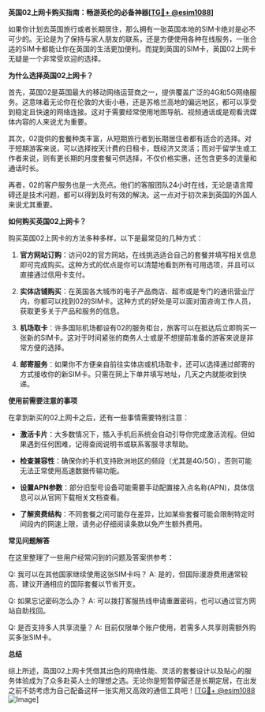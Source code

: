 **英国02上网卡购买指南：畅游英伦的必备神器[[TG💪+ @esim1088](https://t.me/s/esim1088)]**

如果你计划去英国旅行或者长期居住，那么拥有一张英国本地的SIM卡绝对是必不可少的。无论是为了保持与家人朋友的联系，还是方便使用各种在线服务，一张合适的SIM卡都能让你在英国的生活更加便利。而提到英国的SIM卡，英国02上网卡无疑是一个非常受欢迎的选择。

**为什么选择英国02上网卡？**

首先，英国02是英国最大的移动网络运营商之一，提供覆盖广泛的4G和5G网络服务。这意味着无论你在伦敦的大街小巷，还是苏格兰高地的偏远地区，都可以享受到稳定且快速的网络连接。这对于需要经常使用地图导航、视频通话或是观看流媒体内容的人来说尤为重要。

其次，02提供的套餐种类丰富，从短期旅行者到长期居住者都有适合的选择。对于短期游客来说，可以选择按天计费的日租卡，既经济又灵活；而对于留学生或工作者来说，则有更长期的月度套餐可供选择，不仅价格实惠，还包含更多的流量和通话时长。

再者，02的客户服务也是一大亮点。他们的客服团队24小时在线，无论是语言障碍还是技术问题，都可以得到及时有效的解决。这一点对于初次来到英国的外国人来说尤其重要。

**如何购买英国02上网卡？**

购买英国02上网卡的方法多种多样，以下是最常见的几种方式：

1. **官方网站订购**：访问02的官方网站，在线挑选适合自己的套餐并填写相关信息即可完成购买。这种方式的优点是你可以清楚地看到所有可用选项，并且可以直接通过信用卡支付。

2. **实体店铺购买**：在英国各大城市的电子产品商店、超市或是专门的通讯营业厅内，你都可以找到02的SIM卡。这种方式的好处是可以面对面咨询工作人员，获取更多关于产品和服务的信息。

3. **机场取卡**：许多国际机场都设有02的服务柜台，旅客可以在抵达后立即购买一张新的SIM卡。这对于时间紧张的商务人士或是不想提前准备的游客来说是非常方便的选择。

4. **邮寄服务**：如果你不方便亲自前往实体店或机场取卡，还可以选择通过邮寄的方式接收你的新SIM卡。只需在网上下单并填写地址，几天之内就能收到快递。

**使用前需要注意的事项**

在拿到新买的02上网卡之后，还有一些事情需要特别注意：

- **激活卡片**：大多数情况下，插入手机后系统会自动引导你完成激活流程。但如果遇到任何困难，记得查阅说明书或联系客服寻求帮助。
  
- **检查兼容性**：确保你的手机支持欧洲地区的频段（尤其是4G/5G），否则可能无法正常使用高速数据传输功能。

- **设置APN参数**：部分旧型号设备可能需要手动配置接入点名称(APN)，具体信息可以从官网下载相关文档查看。

- **了解资费结构**：不同套餐之间可能存在差异，比如某些套餐可能会限制特定时间段内的网速上限，请务必仔细阅读条款以免产生额外费用。

**常见问题解答**

在这里整理了一些用户经常问到的问题及答案供参考：

Q: 我可以在其他国家继续使用这张SIM卡吗？
A: 是的，但国际漫游费用通常较高，建议开通相应的国际套餐以节省开支。

Q: 如果忘记密码怎么办？
A: 可以拨打客服热线申请重置密码，也可以通过官方网站自助找回。

Q: 是否支持多人共享流量？
A: 目前仅限单个账户使用，若需多人共享则需额外购买多张SIM卡。

**总结**

综上所述，英国02上网卡凭借其出色的网络性能、灵活的套餐设计以及贴心的服务体验成为了众多赴英人士的理想之选。无论你是短暂停留还是长期定居，在出发之前不妨考虑为自己配备这样一张实用又高效的通信工具吧！[[TG💪+ @esim1088](https://t.me/s/esim1088) ![Image](https://i.postimg.cc/4NQfJmqS/Snipaste-2025-05-13-00-14-12.png)]